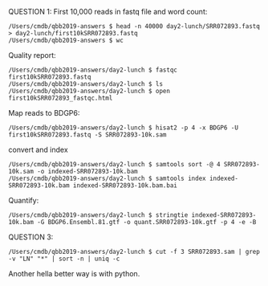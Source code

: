 QUESTION 1:
First 10,000 reads in fastq file and word count:

	/Users/cmdb/qbb2019-answers $ head -n 40000 day2-lunch/SRR072893.fastq > day2-lunch/first10kSRR072893.fastq
	/Users/cmdb/qbb2019-answers $ wc
	
Quality report:
	
	/Users/cmdb/qbb2019-answers/day2-lunch $ fastqc first10kSRR072893.fastq 
	/Users/cmdb/qbb2019-answers/day2-lunch $ ls
	/Users/cmdb/qbb2019-answers/day2-lunch $ open first10kSRR072893_fastqc.html

Map reads to BDGP6:
	
	/Users/cmdb/qbb2019-answers/day2-lunch $ hisat2 -p 4 -x BDGP6 -U first10kSRR072893.fastq -S SRR072893-10k.sam

convert and index
	
	/Users/cmdb/qbb2019-answers/day2-lunch $ samtools sort -@ 4 SRR072893-10k.sam -o indexed-SRR072893-10k.bam
	/Users/cmdb/qbb2019-answers/day2-lunch $ samtools index indexed-SRR072893-10k.bam indexed-SRR072893-10k.bam.bai

Quantify:
	
	/Users/cmdb/qbb2019-answers/day2-lunch $ stringtie indexed-SRR072893-10k.bam -G BDGP6.Ensembl.81.gtf -o quant.SRR072893-10k.gtf -p 4 -e -B
	
QUESTION 3:

	/Users/cmdb/qbb2019-answers/day2-lunch $ cut -f 3 SRR072893.sam | grep -v "LN" "*" | sort -n | uniq -c

Another hella better way is with python.
